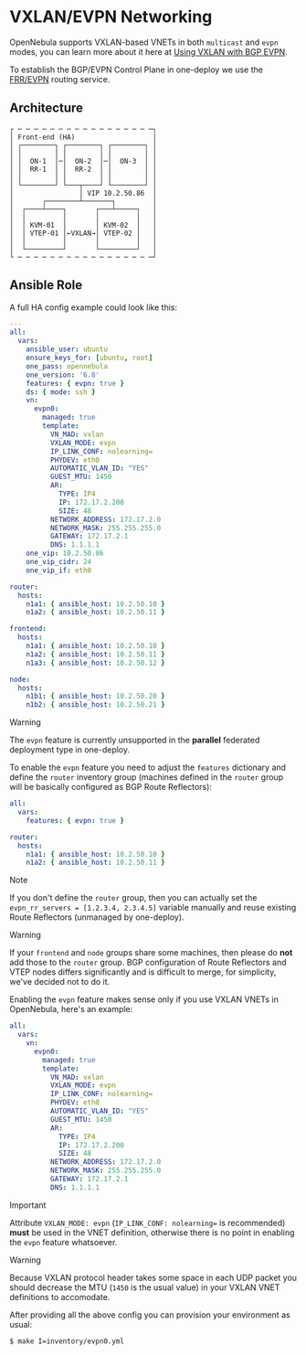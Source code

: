 [//]: # ( vim: set wrap : )

# VXLAN/EVPN Networking

OpenNebula supports VXLAN-based VNETs in both `multicast` and `evpn` modes, you can learn more about it here at [Using VXLAN with BGP EVPN](https://docs.opennebula.io/stable/open_cluster_deployment/networking_setup/vxlan.html#using-vxlan-with-bgp-evpn).

To establish the BGP/EVPN Control Plane in one-deploy we use the [FRR/EVPN](https://docs.frrouting.org/en/latest/evpn.html) routing service.

## Architecture

```
┌ ─ ─ ─ ─ ─ ─ ─ ─ ─ ─ ─ ─ ─ ─ ─ ─ ─┐
│ Front-end (HA)                   │
│ ┌────────┐ ┌────────┐ ┌────────┐ │
│ │        │ │        │ │        │ │
│ │  ON-1  │─│  ON-2  │─│  ON-3  │ │
│ │  RR-1  │ │  RR-2  │ │        │ │
│ │        │ │        │ │        │ │
│ └────────┘ └───┬────┘ └────────┘ │
│                │ VIP 10.2.50.86  │
│       ┌────────┴───────┐         │
│  ┌────┴────┐       ┌───┴─────┐   │
│  │         │       │         │   │
│  │ KVM-01  │       │ KVM-02  │   │
│  │ VTEP-01 │←VXLAN→│ VTEP-02 │   │
│  │         │       │         │   │
│  └─────────┘       └─────────┘   │
└ ─ ─ ─ ─ ─ ─ ─ ─ ─ ─ ─ ─ ─ ─ ─ ─ ─┘
```

## Ansible Role

A full HA config example could look like this:

```yaml
---
all:
  vars:
    ansible_user: ubuntu
    ensure_keys_for: [ubuntu, root]
    one_pass: opennebula
    one_version: '6.8'
    features: { evpn: true }
    ds: { mode: ssh }
    vn:
      evpn0:
        managed: true
        template:
          VN_MAD: vxlan
          VXLAN_MODE: evpn
          IP_LINK_CONF: nolearning=
          PHYDEV: eth0
          AUTOMATIC_VLAN_ID: "YES"
          GUEST_MTU: 1450
          AR:
            TYPE: IP4
            IP: 172.17.2.200
            SIZE: 48
          NETWORK_ADDRESS: 172.17.2.0
          NETWORK_MASK: 255.255.255.0
          GATEWAY: 172.17.2.1
          DNS: 1.1.1.1
    one_vip: 10.2.50.86
    one_vip_cidr: 24
    one_vip_if: eth0

router:
  hosts:
    n1a1: { ansible_host: 10.2.50.10 }
    n1a2: { ansible_host: 10.2.50.11 }

frontend:
  hosts:
    n1a1: { ansible_host: 10.2.50.10 }
    n1a2: { ansible_host: 10.2.50.11 }
    n1a3: { ansible_host: 10.2.50.12 }

node:
  hosts:
    n1b1: { ansible_host: 10.2.50.20 }
    n1b2: { ansible_host: 10.2.50.21 }
```

> [!WARNING]
> The `evpn` feature is currently unsupported in the **parallel** federated deployment type in one-deploy.

To enable the `evpn` feature you need to adjust the `features` dictionary and define the `router` inventory group (machines defined in the `router` group will be basically configured as BGP Route Reflectors):

```yaml
all:
  vars:
    features: { evpn: true }

router:
  hosts:
    n1a1: { ansible_host: 10.2.50.10 }
    n1a2: { ansible_host: 10.2.50.11 }
```

> [!NOTE]
> If you don't define the `router` group, then you can actually set the `evpn_rr_servers = [1.2.3.4, 2.3.4.5]` variable manually and reuse existing Route Reflectors (unmanaged by one-deploy).

> [!WARNING]
> If your `frontend` and `node` groups share some machines, then please do **not** add those to the `router` group. BGP configuration of Route Reflectors and VTEP nodes differs significantly and is difficult to merge, for simplicity, we've decided not to do it.

Enabling the `evpn` feature makes sense only if you use VXLAN VNETs in OpenNebula, here's an example:

```yaml
all:
  vars:
    vn:
      evpn0:
        managed: true
        template:
          VN_MAD: vxlan
          VXLAN_MODE: evpn
          IP_LINK_CONF: nolearning=
          PHYDEV: eth0
          AUTOMATIC_VLAN_ID: "YES"
          GUEST_MTU: 1450
          AR:
            TYPE: IP4
            IP: 172.17.2.200
            SIZE: 48
          NETWORK_ADDRESS: 172.17.2.0
          NETWORK_MASK: 255.255.255.0
          GATEWAY: 172.17.2.1
          DNS: 1.1.1.1
```

> [!IMPORTANT]
> Attribute `VXLAN_MODE: evpn` (`IP_LINK_CONF: nolearning=` is recommended) **must** be used in the VNET definition, otherwise there is no point in enabling the `evpn` feature whatsoever.

> [!WARNING]
> Because VXLAN protocol header takes some space in each UDP packet you should decrease the MTU (`1450` is the usual value) in your VXLAN VNET definitions to accomodate.

After providing all the above config you can provision your environment as usual:

```shell
$ make I=inventory/evpn0.yml
```
